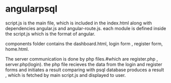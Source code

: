 # angularpsql

script.js is the main file, which is included in the index.html along with dependencies angular.js and angular-route.js.
each module is defined inside the script.js which is the format of angular.


components folder
contains the dashboard.html, login form , register form, home.html.

The server communication is done by php files.#which are register.php , server.php(login).
the php file recieves the data from the login and register forms and initiates a result comparing with psql database produces a result , which is fetched by main script.js and displayed to user.
